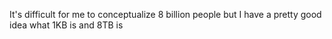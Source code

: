 It's difficult for me to conceptualize 8 billion people but I have a pretty good idea what 1KB is and 8TB is
